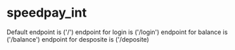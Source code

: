 # speedpay_int
Default endpoint is ('/')
endpoint for login is ('/login')
endpoint for balance is ('/balance')
endpoint for desposite is ('/deposite)
